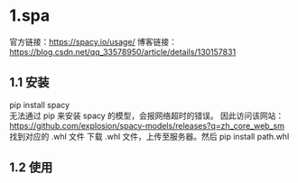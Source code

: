 # 1.spa
官方链接：https://spacy.io/usage/ 
博客链接：https://blog.csdn.net/qq_33578950/article/details/130157831 
## 1.1 安装
pip install spacy  
无法通过 pip 来安装 spacy 的模型，会报网络超时的错误。
因此访问该网站：https://github.com/explosion/spacy-models/releases?q=zh_core_web_sm 找到对应的 .whl 文件
下载 .whl 文件，上传至服务器。然后 pip install path.whl 
## 1.2 使用








